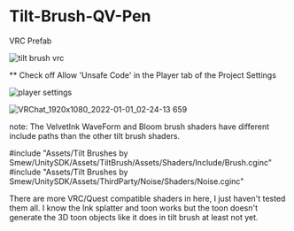 # Tilt-Brush-QV-Pen
VRC Prefab

![tilt brush vrc](https://user-images.githubusercontent.com/93958928/147859723-7134eacf-e967-472c-b5fe-c4859e386d1c.gif)

 ** Check off Allow 'Unsafe Code' in the Player tab of the Project Settings

![player settings](https://user-images.githubusercontent.com/93958928/147859545-5fe32b22-21ef-440e-82a9-e13523fb6cbb.PNG)

![VRChat_1920x1080_2022-01-01_02-24-13 659](https://user-images.githubusercontent.com/93958928/147859577-f3d01a11-a4c2-4adf-ab95-df3d3eb74314.png)

note: The VelvetInk WaveForm and Bloom brush shaders have different include paths than the other tilt brush shaders.

#include "Assets/Tilt Brushes by Smew/UnitySDK/Assets/TiltBrush/Assets/Shaders/Include/Brush.cginc"
#include "Assets/Tilt Brushes by Smew/UnitySDK/Assets/ThirdParty/Noise/Shaders/Noise.cginc"

There are more VRC/Quest compatible shaders in here, I just haven't tested them all. I know the Ink splatter and toon works 
but the toon doesn't generate the 3D toon objects like it does in tilt brush at least not yet.

